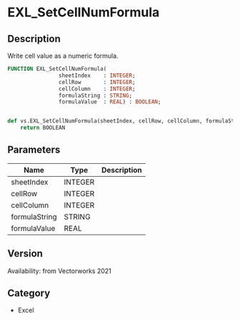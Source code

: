 # EXL_SetCellNumFormula

## Description
Write cell value as a numeric formula.

```pascal
FUNCTION EXL_SetCellNumFormula(
				sheetIndex    : INTEGER;
				cellRow       : INTEGER;
				cellColumn    : INTEGER;
				formulaString : STRING;
				formulaValue  : REAL) : BOOLEAN;
```

```python

def vs.EXL_SetCellNumFormula(sheetIndex, cellRow, cellColumn, formulaString, formulaValue):
    return BOOLEAN
```

## Parameters
|Name|Type|Description|
|---|---|---|
|sheetIndex|INTEGER||
|cellRow|INTEGER||
|cellColumn|INTEGER||
|formulaString|STRING||
|formulaValue|REAL||

## Version
Availability: from Vectorworks 2021
## Category
* Excel

